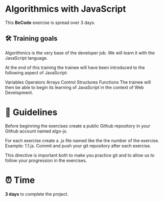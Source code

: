 
<h1>Algorithmics with JavaScript</h1>

This __BeCode__ exercise is spread over 3 days.

## 🛠️ Training goals

Algorithmics is the very base of the developer job. We will learn it with the JavaScript language.

At the end of this training the trainee will have been introduced to the following aspect of JavaScript:

Variables
Operators
Arrays
Control Structures
Functions
The trainee will then be able to begin its learning of JavaScript in the context of Web Development.

# 📜 Guidelines

Before beginning the exercises create a public Github repository in your Github account named algo-js.

For each exercise create a .js file named like the the number of the exercise. Example: 1.1.js. Commit and push your git repository after each exercise.

This directive is important both to make you practice git and to allow us to follow your progression in the exercises.


# ⏰ Time

**3 days** to complete the project.
